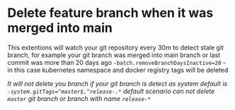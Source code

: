 # Delete feature branch when it was merged into main

This extentions will watch your git repository every 30m to detect stale git branch, for example your git branch was merged into main branch or last commit was more than 20 days ago `-batch.removeBranchDaysInactive=20` - in this case kubernetes namespace and docker registry tags will be deleted

*It will not delete you branch if your git branch is detect as system default is `-system.gitTags=^master$,^release-.*` default scenario can not delete `master` git branch or branch with name `release-*`*
